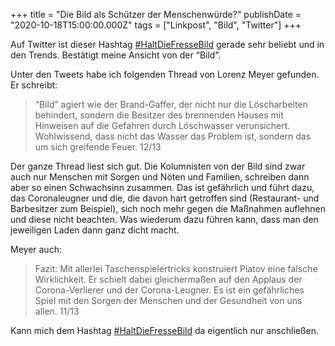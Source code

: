 +++
title = "Die Bild als Schützer der Menschenwürde?"
publishDate = "2020-10-18T15:00:00.000Z"
tags = ["Linkpost", "Bild", "Twitter"]
+++

Auf Twitter ist dieser Hashtag [#HaltDieFresseBild](https://blog.zn80.net/tag:HaltDieFresseBild) gerade sehr beliebt und in den Trends. Bestätigt meine Ansicht von der “Bild”.

Unter den Tweets habe ich folgenden Thread von Lorenz Meyer gefunden. Er schreibt:

> “Bild” agiert wie der Brand-Gaffer, der nicht nur die Löscharbeiten behindert, sondern die Besitzer des brennenden Hauses mit Hinweisen auf die Gefahren durch Löschwasser verunsichert. Wohlwissend, dass nicht das Wasser das Problem ist, sondern das um sich greifende Feuer. 12/13

Der ganze Thread liest sich gut. Die Kolumnisten von der Bild sind zwar auch nur Menschen mit Sorgen und Nöten und Familien, schreiben dann aber so einen Schwachsinn zusammen. Das ist gefährlich und führt dazu, das Coronaleugner und die, die davon hart getroffen sind (Restaurant- und Barbesitzer zum Beispiel), sich noch mehr gegen die Maßnahmen auflehnen und diese nicht beachten. Was wiederum dazu führen kann, dass man den jeweiligen Laden dann ganz dicht macht.

Meyer auch:

> Fazit: Mit allerlei Taschenspielertricks konstruiert Piatov eine falsche Wirklichkeit. Er schielt dabei gleichermaßen auf den Applaus der Corona-Verlierer und der Corona-Leugner. Es ist ein gefährliches Spiel mit den Sorgen der Menschen und der Gesundheit von uns allen. 11/13

Kann mich dem Hashtag [#HaltDieFresseBild](https://blog.zn80.net/tag:HaltDieFresseBild) da eigentlich nur anschließen.

<!--more-->